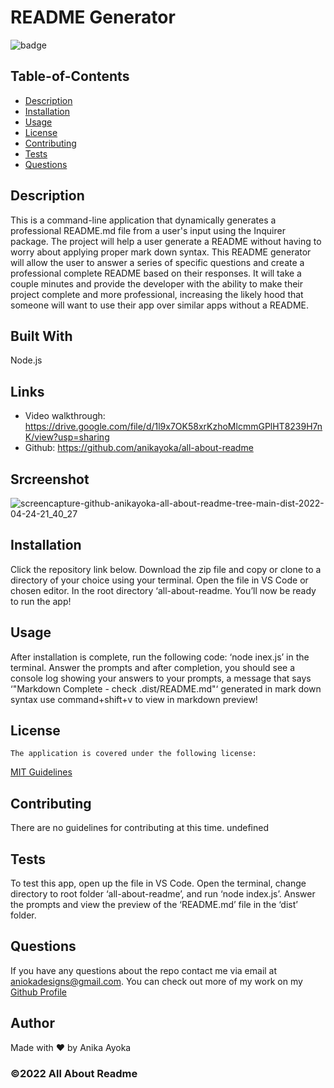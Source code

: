 # README Generator

  
  ![badge](https://img.shields.io/badge/license-MIT-blue)
    

  ## Table-of-Contents

  * [Description](#description)
  * [Installation](#installation)
  * [Usage](#usage)
  * [License](#license)
  * [Contributing](#contributing)
  * [Tests](#tests)
  * [Questions](#questions)
  
  ## Description
  This is a command-line application that dynamically generates a professional README.md file from a user's input using the Inquirer package. The project will help a user generate a README without having to worry about applying proper mark down syntax. This README generator will allow the user to answer a series of specific questions and create a professional complete README based on their responses. It will take a couple minutes and provide the developer with the ability to make their project complete and more professional, increasing the likely hood that someone will want to use their app over similar apps without a README.

  ## Built With

  Node.js

  ## Links

  * Video walkthrough: https://drive.google.com/file/d/1l9x7OK58xrKzhoMlcmmGPlHT8239H7nK/view?usp=sharing
  * Github: https://github.com/anikayoka/all-about-readme

  
  ## Srcreenshot

  ![screencapture-github-anikayoka-all-about-readme-tree-main-dist-2022-04-24-21_40_27](https://user-images.githubusercontent.com/88905488/165007313-51b28b4a-a95c-40a1-af16-1bd4604140c3.png)


  ## Installation

  Click the repository link below. Download the zip file and copy or clone to a directory of your choice using your terminal. Open the file in VS Code or chosen editor. In the root directory ‘all-about-readme. You’ll now be ready to run the app!

  ## Usage

  After installation is complete, run the following code: ‘node inex.js’ in the terminal. Answer the prompts and after completion, you should see a console log showing your answers to your prompts, a message that says ‘"Markdown Complete - check .dist/README.md"‘ generated in mark down syntax use command+shift+v to view in markdown preview!
  
  ## License
    The application is covered under the following license:
      
  [MIT Guidelines](https://choosealicense.com/licenses/)
      
  
  ## Contributing

  There are no guidelines for contributing at this time. undefined

  ## Tests

  To test this app, open up the file in VS Code. Open the terminal, change directory to root folder ‘all-about-readme’, and run ‘node index.js’. Answer the prompts and view the preview of the ‘README.md’ file in the ‘dist’ folder.

  ## Questions

  If you have any questions about the repo contact me via email at aniokadesigns@gmail.com. You can check out more of my work on my [Github Profile](https://github.com/anikayoka)

  ## Author

  Made with ❤️ by Anika Ayoka
  
  ### ©️2022 All About Readme 
